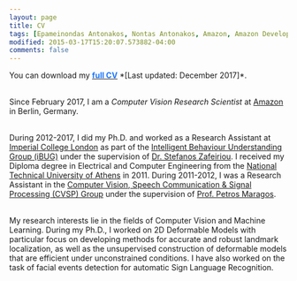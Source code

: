 ```yaml
---
layout: page
title: CV
tags: [Epameinondas Antonakos, Nontas Antonakos, Amazon, Amazon Development Center Germany, Imperial College London, Computer Vision, Deformable Models, Menpo]
modified: 2015-03-17T15:20:07.573882-04:00
comments: false
---
```


<p align="justify">You can download my <a href="../cv/antonakosCV.pdf"><font color="1A75FF"><b>full CV</b></font></a> *[Last updated: December 2017]*.<br/><br/>

Since February 2017, I am a <i>Computer Vision Research Scientist</i> at [Amazon](http://www.amazon.jobs/location/berlin-germany) in Berlin, Germany.<br/><br/>

During 2012-2017, I did my Ph.D. and worked as a Research Assistant at [Imperial College London](http://www.imperial.ac.uk/computing) as part of the [Intelligent Behaviour Understanding Group (iBUG)](http://ibug.doc.ic.ac.uk/) under the supervision of [Dr. Stefanos Zafeiriou](https://wp.doc.ic.ac.uk/szafeiri/). I received my Diploma degree in Electrical and Computer Engineering from the [National Technical University of Athens](http://www.ntua.gr/) in 2011. During 2011-2012, I was a Research Assistant in the [Computer Vision, Speech Communication & Signal Processing (CVSP) Group](http://cvsp.cs.ntua.gr/) under the supervision of [Prof. Petros Maragos](http://cvsp.cs.ntua.gr/maragos/index.shtm).<br/><br/>

My research interests lie in the fields of Computer Vision and Machine Learning. During my Ph.D., I worked on 2D Deformable Models with particular focus on developing methods for accurate and robust landmark localization, as well as the unsupervised construction of deformable models that are efficient under unconstrained conditions. I have also worked on the task of facial events detection for automatic Sign Language Recognition.</p>
